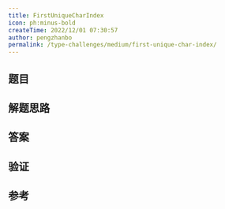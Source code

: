 ```yaml
---
title: FirstUniqueCharIndex
icon: ph:minus-bold
createTime: 2022/12/01 07:30:57
author: pengzhanbo
permalink: /type-challenges/medium/first-unique-char-index/
---
```


## 题目

## 解题思路

## 答案

## 验证

## 参考
